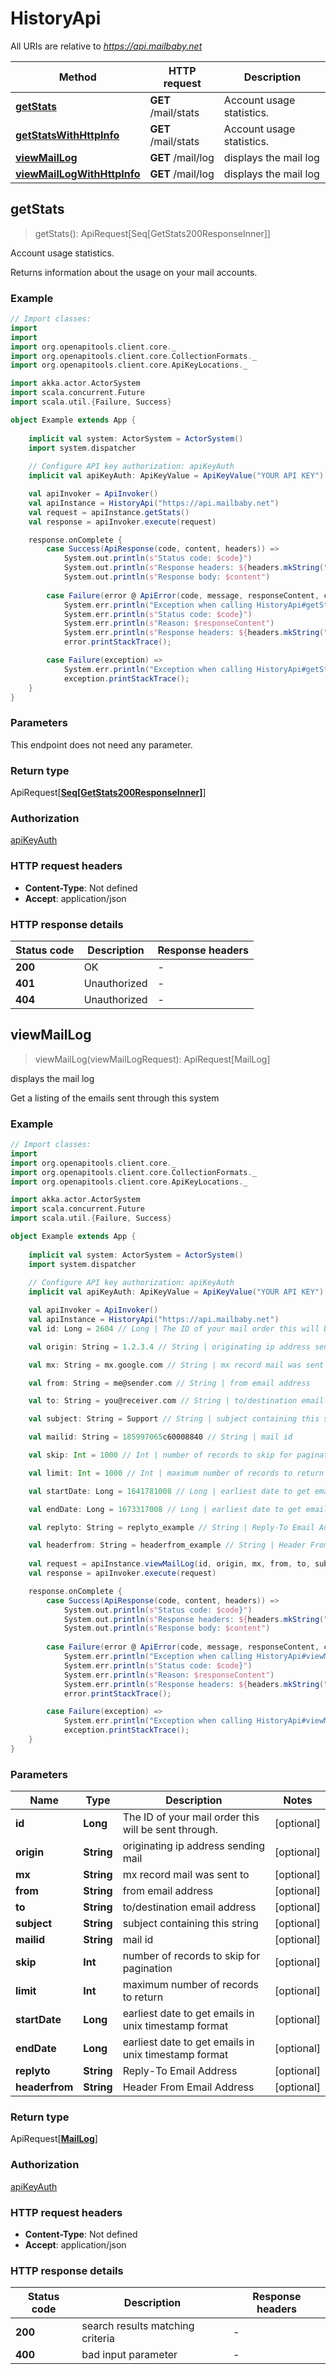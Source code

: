 # HistoryApi

All URIs are relative to *https://api.mailbaby.net*

Method | HTTP request | Description
------------- | ------------- | -------------
[**getStats**](HistoryApi.md#getStats) | **GET** /mail/stats | Account usage statistics.
[**getStatsWithHttpInfo**](HistoryApi.md#getStatsWithHttpInfo) | **GET** /mail/stats | Account usage statistics.
[**viewMailLog**](HistoryApi.md#viewMailLog) | **GET** /mail/log | displays the mail log
[**viewMailLogWithHttpInfo**](HistoryApi.md#viewMailLogWithHttpInfo) | **GET** /mail/log | displays the mail log



## getStats

> getStats(): ApiRequest[Seq[GetStats200ResponseInner]]

Account usage statistics.

Returns information about the usage on your mail accounts.

### Example

```scala
// Import classes:
import 
import 
import org.openapitools.client.core._
import org.openapitools.client.core.CollectionFormats._
import org.openapitools.client.core.ApiKeyLocations._

import akka.actor.ActorSystem
import scala.concurrent.Future
import scala.util.{Failure, Success}

object Example extends App {
    
    implicit val system: ActorSystem = ActorSystem()
    import system.dispatcher
    
    // Configure API key authorization: apiKeyAuth
    implicit val apiKeyAuth: ApiKeyValue = ApiKeyValue("YOUR API KEY")

    val apiInvoker = ApiInvoker()
    val apiInstance = HistoryApi("https://api.mailbaby.net")    
    val request = apiInstance.getStats()
    val response = apiInvoker.execute(request)

    response.onComplete {
        case Success(ApiResponse(code, content, headers)) =>
            System.out.println(s"Status code: $code}")
            System.out.println(s"Response headers: ${headers.mkString(", ")}")
            System.out.println(s"Response body: $content")
        
        case Failure(error @ ApiError(code, message, responseContent, cause, headers)) =>
            System.err.println("Exception when calling HistoryApi#getStats")
            System.err.println(s"Status code: $code}")
            System.err.println(s"Reason: $responseContent")
            System.err.println(s"Response headers: ${headers.mkString(", ")}")
            error.printStackTrace();

        case Failure(exception) => 
            System.err.println("Exception when calling HistoryApi#getStats")
            exception.printStackTrace();
    }
}
```

### Parameters

This endpoint does not need any parameter.

### Return type

ApiRequest[[**Seq[GetStats200ResponseInner]**](GetStats200ResponseInner.md)]


### Authorization

[apiKeyAuth](../README.md#apiKeyAuth)

### HTTP request headers

- **Content-Type**: Not defined
- **Accept**: application/json

### HTTP response details
| Status code | Description | Response headers |
|-------------|-------------|------------------|
| **200** | OK |  -  |
| **401** | Unauthorized |  -  |
| **404** | Unauthorized |  -  |


## viewMailLog

> viewMailLog(viewMailLogRequest): ApiRequest[MailLog]

displays the mail log

Get a listing of the emails sent through this system 

### Example

```scala
// Import classes:
import 
import org.openapitools.client.core._
import org.openapitools.client.core.CollectionFormats._
import org.openapitools.client.core.ApiKeyLocations._

import akka.actor.ActorSystem
import scala.concurrent.Future
import scala.util.{Failure, Success}

object Example extends App {
    
    implicit val system: ActorSystem = ActorSystem()
    import system.dispatcher
    
    // Configure API key authorization: apiKeyAuth
    implicit val apiKeyAuth: ApiKeyValue = ApiKeyValue("YOUR API KEY")

    val apiInvoker = ApiInvoker()
    val apiInstance = HistoryApi("https://api.mailbaby.net")
    val id: Long = 2604 // Long | The ID of your mail order this will be sent through.

    val origin: String = 1.2.3.4 // String | originating ip address sending mail

    val mx: String = mx.google.com // String | mx record mail was sent to

    val from: String = me@sender.com // String | from email address

    val to: String = you@receiver.com // String | to/destination email address

    val subject: String = Support // String | subject containing this string

    val mailid: String = 185997065c60008840 // String | mail id

    val skip: Int = 1000 // Int | number of records to skip for pagination

    val limit: Int = 1000 // Int | maximum number of records to return

    val startDate: Long = 1641781008 // Long | earliest date to get emails in unix timestamp format

    val endDate: Long = 1673317008 // Long | earliest date to get emails in unix timestamp format

    val replyto: String = replyto_example // String | Reply-To Email Address

    val headerfrom: String = headerfrom_example // String | Header From Email Address
    
    val request = apiInstance.viewMailLog(id, origin, mx, from, to, subject, mailid, skip, limit, startDate, endDate, replyto, headerfrom)
    val response = apiInvoker.execute(request)

    response.onComplete {
        case Success(ApiResponse(code, content, headers)) =>
            System.out.println(s"Status code: $code}")
            System.out.println(s"Response headers: ${headers.mkString(", ")}")
            System.out.println(s"Response body: $content")
        
        case Failure(error @ ApiError(code, message, responseContent, cause, headers)) =>
            System.err.println("Exception when calling HistoryApi#viewMailLog")
            System.err.println(s"Status code: $code}")
            System.err.println(s"Reason: $responseContent")
            System.err.println(s"Response headers: ${headers.mkString(", ")}")
            error.printStackTrace();

        case Failure(exception) => 
            System.err.println("Exception when calling HistoryApi#viewMailLog")
            exception.printStackTrace();
    }
}
```

### Parameters


Name | Type | Description  | Notes
------------- | ------------- | ------------- | -------------
 **id** | **Long**| The ID of your mail order this will be sent through. | [optional]
 **origin** | **String**| originating ip address sending mail | [optional]
 **mx** | **String**| mx record mail was sent to | [optional]
 **from** | **String**| from email address | [optional]
 **to** | **String**| to/destination email address | [optional]
 **subject** | **String**| subject containing this string | [optional]
 **mailid** | **String**| mail id | [optional]
 **skip** | **Int**| number of records to skip for pagination | [optional]
 **limit** | **Int**| maximum number of records to return | [optional]
 **startDate** | **Long**| earliest date to get emails in unix timestamp format | [optional]
 **endDate** | **Long**| earliest date to get emails in unix timestamp format | [optional]
 **replyto** | **String**| Reply-To Email Address | [optional]
 **headerfrom** | **String**| Header From Email Address | [optional]

### Return type

ApiRequest[[**MailLog**](MailLog.md)]


### Authorization

[apiKeyAuth](../README.md#apiKeyAuth)

### HTTP request headers

- **Content-Type**: Not defined
- **Accept**: application/json

### HTTP response details
| Status code | Description | Response headers |
|-------------|-------------|------------------|
| **200** | search results matching criteria |  -  |
| **400** | bad input parameter |  -  |


